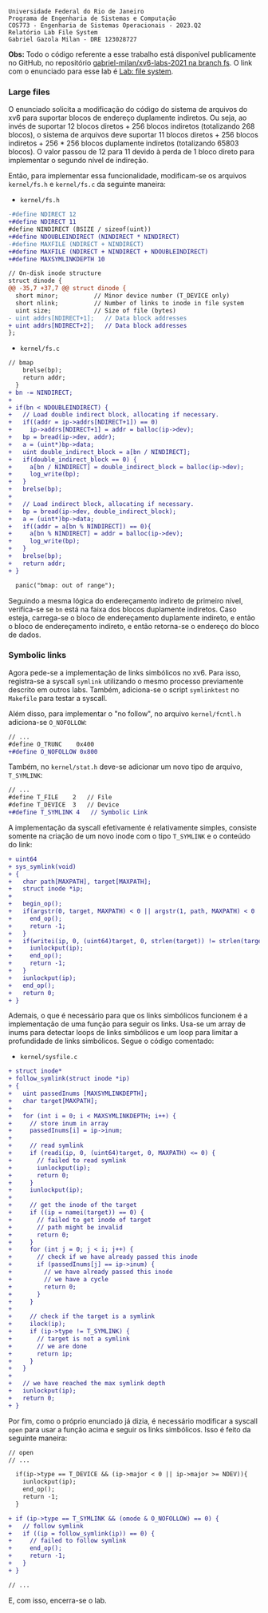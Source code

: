     Universidade Federal do Rio de Janeiro
    Programa de Engenharia de Sistemas e Computação
    COS773 - Engenharia de Sistemas Operacionais - 2023.Q2
    Relatório Lab File System
    Gabriel Gazola Milan - DRE 123028727

**Obs:** Todo o código referente a esse trabalho está disponível publicamente no GitHub, no repositório [gabriel-milan/xv6-labs-2021 na branch fs](https://github.com/gabriel-milan/xv6-labs-2021/tree/fs). O link com o enunciado para esse lab é [Lab: file system](https://pdos.csail.mit.edu/6.S081/2021/labs/fs.html).

### Large files

O enunciado solicita a modificação do código do sistema de arquivos do xv6 para suportar blocos de endereço duplamente indiretos. Ou seja, ao invés de suportar 12 blocos diretos + 256 blocos indiretos (totalizando 268 blocos), o sistema de arquivos deve suportar 11 blocos diretos + 256 blocos indiretos + 256 * 256 blocos duplamente indiretos (totalizando 65803 blocos). O valor passou de 12 para 11 devido à perda de 1 bloco direto para implementar o segundo nível de indireção.

Então, para implementar essa funcionalidade, modificam-se os arquivos `kernel/fs.h` e `kernel/fs.c` da seguinte maneira:

- `kernel/fs.h`

```diff
-#define NDIRECT 12
+#define NDIRECT 11
#define NINDIRECT (BSIZE / sizeof(uint))
+#define NDOUBLEINDIRECT (NINDIRECT * NINDIRECT)
-#define MAXFILE (NDIRECT + NINDIRECT)
+#define MAXFILE (NDIRECT + NINDIRECT + NDOUBLEINDIRECT)
+#define MAXSYMLINKDEPTH 10

// On-disk inode structure
struct dinode {
@@ -35,7 +37,7 @@ struct dinode {
  short minor;          // Minor device number (T_DEVICE only)
  short nlink;          // Number of links to inode in file system
  uint size;            // Size of file (bytes)
- uint addrs[NDIRECT+1];   // Data block addresses
+ uint addrs[NDIRECT+2];   // Data block addresses
};
```

- `kernel/fs.c`

```diff
// bmap
    brelse(bp);
    return addr;
  }
+ bn -= NINDIRECT;
+
+ if(bn < NDOUBLEINDIRECT) {
+   // Load double indirect block, allocating if necessary.
+   if((addr = ip->addrs[NDIRECT+1]) == 0)
+     ip->addrs[NDIRECT+1] = addr = balloc(ip->dev);
+   bp = bread(ip->dev, addr);
+   a = (uint*)bp->data;
+   uint double_indirect_block = a[bn / NINDIRECT];
+   if(double_indirect_block == 0) {
+     a[bn / NINDIRECT] = double_indirect_block = balloc(ip->dev);
+     log_write(bp);
+   }
+   brelse(bp);
+
+   // Load indirect block, allocating if necessary.
+   bp = bread(ip->dev, double_indirect_block);
+   a = (uint*)bp->data;
+   if((addr = a[bn % NINDIRECT]) == 0){
+     a[bn % NINDIRECT] = addr = balloc(ip->dev);
+     log_write(bp);
+   }
+   brelse(bp);
+   return addr;
+ }

  panic("bmap: out of range");
```

Seguindo a mesma lógica do endereçamento indireto de primeiro nível, verifica-se se `bn` está na faixa dos blocos duplamente indiretos. Caso esteja, carrega-se o bloco de endereçamento duplamente indireto, e então o bloco de endereçamento indireto, e então retorna-se o endereço do bloco de dados.

### Symbolic links

Agora pede-se a implementação de links simbólicos no xv6. Para isso, registra-se a syscall `symlink` utilizando o mesmo processo previamente descrito em outros labs. Também, adiciona-se o script `symlinktest` no `Makefile` para testar a syscall.

Além disso, para implementar o "no follow", no arquivo `kernel/fcntl.h` adiciona-se `O_NOFOLLOW`:

```diff
// ...
#define O_TRUNC    0x400
+#define O_NOFOLLOW 0x800
```

Também, no `kernel/stat.h` deve-se adicionar um novo tipo de arquivo, `T_SYMLINK`:

```diff
// ...
#define T_FILE    2   // File
#define T_DEVICE  3   // Device
+#define T_SYMLINK 4   // Symbolic Link
```

A implementação da syscall efetivamente é relativamente simples, consiste somente na criação de um novo inode com o tipo `T_SYMLINK` e o conteúdo do link:

```diff
+ uint64
+ sys_symlink(void)
+ {
+   char path[MAXPATH], target[MAXPATH];
+   struct inode *ip;
+ 
+   begin_op();
+   if(argstr(0, target, MAXPATH) < 0 || argstr(1, path, MAXPATH) < 0 || (ip = create(path, T_SYMLINK, 0, 0)) == 0){
+     end_op();
+     return -1;
+   }
+   if(writei(ip, 0, (uint64)target, 0, strlen(target)) != strlen(target)){
+     iunlockput(ip);
+     end_op();
+     return -1;
+   }
+   iunlockput(ip);
+   end_op();
+   return 0;
+ }
```

Ademais, o que é necessário para que os links simbólicos funcionem é a implementação de uma função para seguir os links. Usa-se um array de inums para detectar loops de links simbólicos e um loop para limitar a profundidade de links simbólicos. Segue o código comentado:

- `kernel/sysfile.c`

```diff
+ struct inode*
+ follow_symlink(struct inode *ip)
+ {
+   uint passedInums [MAXSYMLINKDEPTH];
+   char target[MAXPATH];
+ 
+   for (int i = 0; i < MAXSYMLINKDEPTH; i++) {
+     // store inum in array
+     passedInums[i] = ip->inum;
+ 
+     // read symlink
+     if (readi(ip, 0, (uint64)target, 0, MAXPATH) <= 0) {
+       // failed to read symlink
+       iunlockput(ip);
+       return 0;
+     }
+     iunlockput(ip);
+ 
+     // get the inode of the target
+     if ((ip = namei(target)) == 0) {
+       // failed to get inode of target
+       // path might be invalid
+       return 0;
+     }
+     for (int j = 0; j < i; j++) {
+       // check if we have already passed this inode
+       if (passedInums[j] == ip->inum) {
+         // we have already passed this inode
+         // we have a cycle
+         return 0;
+       }
+     }
+ 
+     // check if the target is a symlink
+     ilock(ip);
+     if (ip->type != T_SYMLINK) {
+       // target is not a symlink
+       // we are done
+       return ip;
+     }
+   }
+ 
+   // we have reached the max symlink depth
+   iunlockput(ip);
+   return 0;
+ }
```

Por fim, como o próprio enunciado já dizia, é necessário modificar a syscall `open` para usar a função acima e seguir os links simbólicos. Isso é feito da seguinte maneira:

```diff
// open
// ...

  if(ip->type == T_DEVICE && (ip->major < 0 || ip->major >= NDEV)){
    iunlockput(ip);
    end_op();
    return -1;
  }

+ if (ip->type == T_SYMLINK && (omode & O_NOFOLLOW) == 0) {
+   // follow symlink
+   if ((ip = follow_symlink(ip)) == 0) {
+     // failed to follow symlink
+     end_op();
+     return -1;
+   }
+ }

// ...
```

E, com isso, encerra-se o lab.